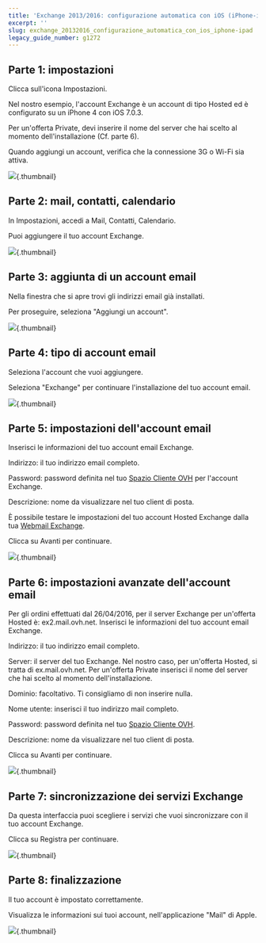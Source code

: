 ```yaml
---
title: 'Exchange 2013/2016: configurazione automatica con iOS (iPhone-iPad)'
excerpt: ''
slug: exchange_20132016_configurazione_automatica_con_ios_iphone-ipad
legacy_guide_number: g1272
---
```



## Parte 1: impostazioni
Clicca sull'icona Impostazioni.

Nel nostro esempio, l'account Exchange è un account di tipo Hosted ed è configurato su un iPhone 4 con iOS 7.0.3.

Per un'offerta Private, devi inserire il nome del server che hai scelto al momento dell'installazione (Cf. parte 6).

Quando aggiungi un account, verifica che la connessione 3G o Wi-Fi sia attiva.

![](images/img_1082.jpg){.thumbnail}


## Parte 2: mail, contatti, calendario
In Impostazioni, accedi a Mail, Contatti, Calendario.

Puoi aggiungere il tuo account Exchange.

![](images/img_1083.jpg){.thumbnail}


## Parte 3: aggiunta di un account email
Nella finestra che si apre trovi gli indirizzi email già installati.

Per proseguire, seleziona "Aggiungi un account".

![](images/img_1084.jpg){.thumbnail}


## Parte 4: tipo di account email
Seleziona l'account che vuoi aggiungere.

Seleziona "Exchange" per continuare l'installazione del tuo account email.

![](images/img_1085.jpg){.thumbnail}


## Parte 5: impostazioni dell'account email
Inserisci le informazioni del tuo account email Exchange.

Indirizzo: il tuo indirizzo email completo.

Password: password definita nel tuo [Spazio Cliente OVH](https://www.ovh.com/manager/web/login.html) per l'account Exchange.

Descrizione: nome da visualizzare nel tuo client di posta.

È possibile testare le impostazioni del tuo account Hosted Exchange dalla tua [Webmail Exchange](https://ex.mail.ovh.net/owa/).

Clicca su Avanti per continuare.

![](images/img_1086.jpg){.thumbnail}


## Parte 6: impostazioni avanzate dell'account email
Per gli ordini effettuati dal 26/04/2016, per il server Exchange per un'offerta Hosted è: ex2.mail.ovh.net.
Inserisci le informazioni del tuo account email Exchange.

Indirizzo: il tuo indirizzo email completo.

Server: il server del tuo Exchange.
Nel nostro caso, per un'offerta Hosted, si tratta di  ex.mail.ovh.net.
Per un'offerta Private inserisci il nome del server che hai scelto al momento dell'installazione.

Dominio: facoltativo. Ti consigliamo di non inserire nulla.

Nome utente: inserisci il tuo indirizzo mail completo.

Password: password definita nel tuo [Spazio Cliente OVH](https://www.ovh.com/manager/web/login.html).

Descrizione: nome da visualizzare nel tuo client di posta.

Clicca su Avanti per continuare.

![](images/img_1087.jpg){.thumbnail}


## Parte 7: sincronizzazione dei servizi Exchange
Da questa interfaccia puoi scegliere i servizi che vuoi sincronizzare con il tuo account Exchange.

Clicca su Registra per continuare.

![](images/img_1088.jpg){.thumbnail}


## Parte 8: finalizzazione
Il tuo account è impostato correttamente.

Visualizza le informazioni sui tuoi account, nell'applicazione "Mail" di Apple.

![](images/img_1089.jpg){.thumbnail}

